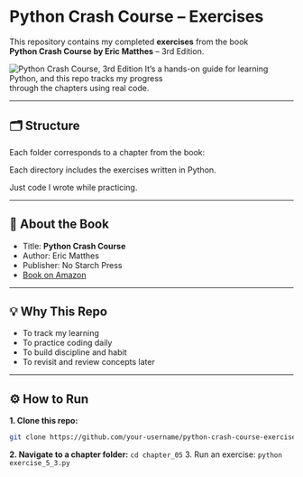 # Python Crash Course – Exercises

This repository contains my completed **exercises** from the book  
**Python Crash Course by Eric Matthes** – 3rd Edition.

![Python Crash Course, 3rd Edition](assets/pcc_3e_cover.png)
It’s a hands-on guide for learning Python, and this repo tracks my progress  
through the chapters using real code.

---

## 🗂 Structure

Each folder corresponds to a chapter from the book:

Each directory includes the exercises written in Python.

Just code I wrote while practicing.

---

## 📖 About the Book

- Title: **Python Crash Course**
- Author: Eric Matthes
- Publisher: No Starch Press
- [Book on Amazon](https://www.amazon.com/dp/1593279280)

---

## 💡 Why This Repo

- To track my learning
- To practice coding daily
- To build discipline and habit
- To revisit and review concepts later

---

## ⚙️ How to Run

**1. Clone this repo:**

   ```bash
   git clone https://github.com/your-username/python-crash-course-exercises.git
```
**2. Navigate to a chapter folder:**
`
cd chapter_05
`
3. Run an exercise:
`
python exercise_5_3.py
`


